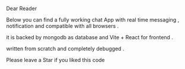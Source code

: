 Dear Reader 

Below you can find a fully working chat App with real time messaging , notification and compatible with all browsers . 

it is backed by mongodb as database and Vite + React for frontend .

written from scratch and completely debugged . 

Please leave a Star if you liked this code 

